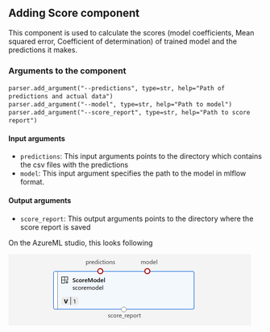 ## Adding Score component

This component is used to calculate the scores (model coefficients, Mean squared error, Coefficient of determination) of trained model and the predictions it makes. 

### Arguments to the component

```
parser.add_argument("--predictions", type=str, help="Path of predictions and actual data")
parser.add_argument("--model", type=str, help="Path to model")
parser.add_argument("--score_report", type=str, help="Path to score report")
```

#### Input arguments
* `predictions`: This input arguments points to the directory which contains the csv files with the predictions
* `model`: This input argument specifies the path to the model in mlflow format.

#### Output arguments
* `score_report`: This output arguments points to the directory where the score report is saved

On the AzureML studio, this looks following

![image](imgs/score_component.png)